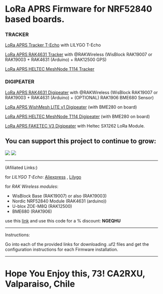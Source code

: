 # LoRa APRS Firmware for NRF52840 based boards.

### TRACKER

[LoRa APRS Tracker T-Echo](https://github.com/richonguzman/LoRa_APRS_NRF52840/tree/main/LoRa_APRS_Tracker_T_Echo) with LILYGO T-Echo

[LoRa APRS RAK4631 Tracker](https://github.com/richonguzman/LoRa_APRS_NRF52840/tree/main/LoRa_APRS_RAK4631_Tracker) with @RAKWireless (WisBlock RAK19007 or RAK19003 + RAK4631 (Arduino) + RAK12500 GPS)

[LoRa APRS HELTEC MeshNode T114 Tracker](https://github.com/richonguzman/LoRa_APRS_NRF52840/tree/main/LoRa_APRS_HELTEC_MeshNode_T114_Digipeater)

### DIGIPEATER

[LoRa APRS RAK4631 Digipeater](https://github.com/richonguzman/LoRa_APRS_NRF52840/tree/main/LoRa_APRS_RAK4631_Digipeater) with @RAKWireless  (WisBlock RAK19007 or RAK19003 + RAK4631 (Arduino) + (OPTIONAL) RAK1906 BME680 Sensor)

[LoRa APRS WishMesh LITE v1 Digipeater](https://github.com/richonguzman/LoRa_APRS_NRF52840/tree/main/LoRa_APRS_MeshGate_LITE_v1_Digipeater) (with BME280 on board)

[LoRa APRS HELTEC MeshNode T114 Digipeater](https://github.com/richonguzman/LoRa_APRS_NRF52840/tree/main/LoRa_APRS_HELTEC_MeshNode_T114_Digipeater) (with BME280 on board)

[LoRa APRS FAKETEC V3 Digipeater](https://github.com/richonguzman/LoRa_APRS_NRF52840/tree/main/LoRa_APRS_FAKETEC_Digipeater) with Heltec SX1262 LoRa Module.



## You can support this project to continue to grow:

[<img src="https://github.com/richonguzman/LoRa_APRS_Tracker/blob/main/images/github-sponsors.png">](https://github.com/sponsors/richonguzman)     [<img src="https://github.com/richonguzman/LoRa_APRS_Tracker/blob/main/images/paypalme.png">](http://paypal.me/richonguzman)


____________________________________________________

(Afiliated Links:)

for _LILYGO T-Echo_:
[Aliexpress](https://s.click.aliexpress.com/e/_DmcgSyp) , [Lilygo](https://www.lilygo.cc/products/t-echo?bg_ref=M1lDRSwoKN)


for _RAK Wireless modules_:
- WisBlock Base (RAK19007) or also (RAK19003)
- Nordic NRF52840 Module (RAK4631 (arduino))
- U-blox ZOE-M8Q (RAK12500)
- BME680 (RAK1906)


use this [link](https://url887.kickbooster.me/ls/click?upn=u001.rQqRChuldMyo9N3mcAI-2Bf2HF4aYB25xf7FmEbkTD-2BJPmW97aq6-2B-2FsJ-2Bmlj5qFSiRdEpe_HprRZeuCAf4z5NFKRFYVqVTXOS-2BXsX0r3A0LUEEvoKoVT4iXCw6WQzI4ENLL8PaHnA5P-2FfDxuqrI3BcZFumGrXLnv2loo9gjcgIq9nFjxNVnpvRELoEngdGoZ2c6LLp9d5dG2XTKk392BOczHQ4-2FI0zKhFh-2Bb0WE4jPKmIqiFNgFcgzMUX7xZbXw0clvgX1O73KOkJ8DxmsiqLmjWPqedJyfiYfDYsb-2Bcnj6SBY-2FQluqo3JG-2BszK7JDHe-2BUxc-2FjfIDyALruYuOxxrU0z4dO0-2Fw-3D-3D) and use this code for a % discount: **NGEQHU**

____________________________________________________

Instructions:

Go into each of the provided links for downloading .uf2 files and get the configuration instructions for each Firmware installation.

____________________________________________________

# Hope You Enjoy this, 73! CA2RXU, Valparaiso, Chile
